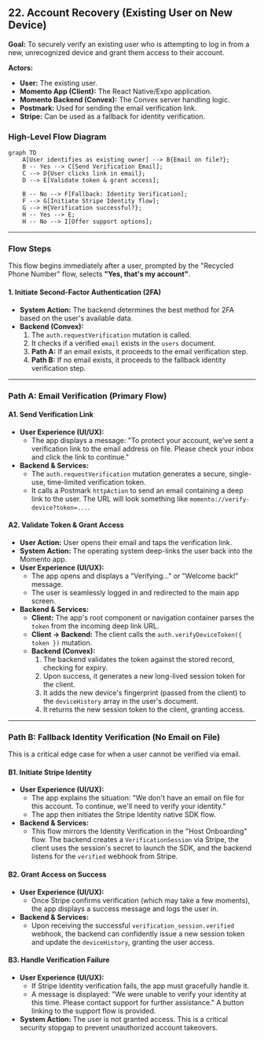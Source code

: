 ## 22. Account Recovery (Existing User on New Device)

**Goal:** To securely verify an existing user who is attempting to log in from a new, unrecognized device and grant them access to their account.

**Actors:**

- **User:** The existing user.
- **Momento App (Client):** The React Native/Expo application.
- **Momento Backend (Convex):** The Convex server handling logic.
- **Postmark:** Used for sending the email verification link.
- **Stripe:** Can be used as a fallback for identity verification.

### High-Level Flow Diagram

```mermaid
graph TD
    A[User identifies as existing owner] --> B{Email on file?};
    B -- Yes --> C[Send Verification Email];
    C --> D{User clicks link in email};
    D --> E[Validate token & grant access];

    B -- No --> F[Fallback: Identity Verification];
    F --> G[Initiate Stripe Identity flow];
    G --> H{Verification successful?};
    H -- Yes --> E;
    H -- No --> I[Offer support options];

```

---

### Flow Steps

This flow begins immediately after a user, prompted by the "Recycled Phone Number" flow, selects **"Yes, that's my account"**.

#### 1. Initiate Second-Factor Authentication (2FA)

- **System Action:** The backend determines the best method for 2FA based on the user's available data.
- **Backend (Convex):**
  1.  The `auth.requestVerification` mutation is called.
  2.  It checks if a verified `email` exists in the `users` document.
  3.  **Path A:** If an email exists, it proceeds to the email verification step.
  4.  **Path B:** If no email exists, it proceeds to the fallback identity verification step.

---

### Path A: Email Verification (Primary Flow)

#### A1. Send Verification Link

- **User Experience (UI/UX):**
  - The app displays a message: "To protect your account, we've sent a verification link to the email address on file. Please check your inbox and click the link to continue."
- **Backend & Services:**
  - The `auth.requestVerification` mutation generates a secure, single-use, time-limited verification token.
  - It calls a Postmark `httpAction` to send an email containing a deep link to the user. The URL will look something like `momento://verify-device?token=...`.

#### A2. Validate Token & Grant Access

- **User Action:** User opens their email and taps the verification link.
- **System Action:** The operating system deep-links the user back into the Momento app.
- **User Experience (UI/UX):**
  - The app opens and displays a "Verifying..." or "Welcome back!" message.
  - The user is seamlessly logged in and redirected to the main app screen.
- **Backend & Services:**
  - **Client:** The app's root component or navigation container parses the `token` from the incoming deep link URL.
  - **Client -> Backend:** The client calls the `auth.verifyDeviceToken({ token })` mutation.
  - **Backend (Convex):**
    1.  The backend validates the token against the stored record, checking for expiry.
    2.  Upon success, it generates a new long-lived session token for the client.
    3.  It adds the new device's fingerprint (passed from the client) to the `deviceHistory` array in the user's document.
    4.  It returns the new session token to the client, granting access.

---

### Path B: Fallback Identity Verification (No Email on File)

This is a critical edge case for when a user cannot be verified via email.

#### B1. Initiate Stripe Identity

- **User Experience (UI/UX):**
  - The app explains the situation: "We don't have an email on file for this account. To continue, we'll need to verify your identity."
  - The app then initiates the Stripe Identity native SDK flow.
- **Backend & Services:**
  - This flow mirrors the Identity Verification in the "Host Onboarding" flow. The backend creates a `VerificationSession` via Stripe, the client uses the session's secret to launch the SDK, and the backend listens for the `verified` webhook from Stripe.

#### B2. Grant Access on Success

- **User Experience (UI/UX):**
  - Once Stripe confirms verification (which may take a few moments), the app displays a success message and logs the user in.
- **Backend & Services:**
  - Upon receiving the successful `verification_session.verified` webhook, the backend can confidently issue a new session token and update the `deviceHistory`, granting the user access.

#### B3. Handle Verification Failure

- **User Experience (UI/UX):**
  - If Stripe Identity verification fails, the app must gracefully handle it.
  - A message is displayed: "We were unable to verify your identity at this time. Please contact support for further assistance." A button linking to the support flow is provided.
- **System Action:** The user is not granted access. This is a critical security stopgap to prevent unauthorized account takeovers.
